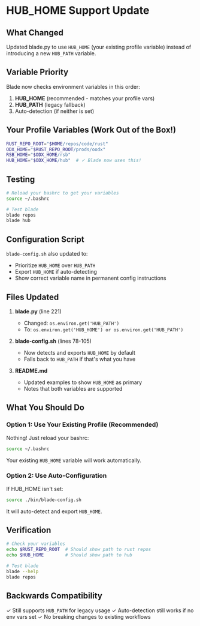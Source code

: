 # HUB_HOME Support Update

## What Changed

Updated blade.py to use `HUB_HOME` (your existing profile variable) instead of introducing a new `HUB_PATH` variable.

## Variable Priority

Blade now checks environment variables in this order:
1. **HUB_HOME** (recommended - matches your profile vars)
2. **HUB_PATH** (legacy fallback)
3. Auto-detection (if neither is set)

## Your Profile Variables (Work Out of the Box!)

```bash
RUST_REPO_ROOT="$HOME/repos/code/rust"
ODX_HOME="$RUST_REPO_ROOT/prods/oodx"
RSB_HOME="$ODX_HOME/rsb"
HUB_HOME="$ODX_HOME/hub"  # ✓ Blade now uses this!
```

## Testing

```bash
# Reload your bashrc to get your variables
source ~/.bashrc

# Test blade
blade repos
blade hub
```

## Configuration Script

`blade-config.sh` also updated to:
- Prioritize `HUB_HOME` over `HUB_PATH`
- Export `HUB_HOME` if auto-detecting
- Show correct variable name in permanent config instructions

## Files Updated

1. **blade.py** (line 221)
   - Changed: `os.environ.get('HUB_PATH')`
   - To: `os.environ.get('HUB_HOME') or os.environ.get('HUB_PATH')`

2. **blade-config.sh** (lines 78-105)
   - Now detects and exports `HUB_HOME` by default
   - Falls back to `HUB_PATH` if that's what you have

3. **README.md**
   - Updated examples to show `HUB_HOME` as primary
   - Notes that both variables are supported

## What You Should Do

### Option 1: Use Your Existing Profile (Recommended)
Nothing! Just reload your bashrc:
```bash
source ~/.bashrc
```

Your existing `HUB_HOME` variable will work automatically.

### Option 2: Use Auto-Configuration
If HUB_HOME isn't set:
```bash
source ./bin/blade-config.sh
```

It will auto-detect and export `HUB_HOME`.

## Verification

```bash
# Check your variables
echo $RUST_REPO_ROOT  # Should show path to rust repos
echo $HUB_HOME        # Should show path to hub

# Test blade
blade --help
blade repos
```

## Backwards Compatibility

✓ Still supports `HUB_PATH` for legacy usage
✓ Auto-detection still works if no env vars set
✓ No breaking changes to existing workflows
